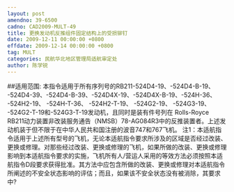 ```yaml
---
layout: post
amendno: 39-6500
cadno: CAD2009-MULT-49
title: 更换发动机反推组件固定结构上的受损铆钉
date: 2009-12-11 00:00:00 +0800
effdate: 2009-12-14 00:00:00 +0800
tag: MULT
categories: 民航华北地区管理局适航审定处
author: 陈学锐
---
```


##适用范围:
本指令适用于所有序列号的RB211-524D4-19、-524D4-B-19、 -524D4-39、-524D4-B-39、-524D4X-19、-524D4X-B-19、-524H-36、 -524H2-19、 -524H-T-36、 -524H2-T-19、 -524G2-19、 -524G3-19、 -524G2-T-19和-524G3-T-19发动机，且同时是装有件号列在 Rolls-Royce RB211动力装置非改装服务通告（NMSB）78-AG084R3中的反推装置者。上述发动机装于但不限于在中华人民共和国注册的波音747和767飞机。
注1：本适航指令适用于上述所有型号的飞机，无论本适航指令要求所涉及的区域是否经过改装、更换或修理。对那些经过改装、更换或修理的飞机，如果所做的改装、更换或修理影响到本适航指令要求的实施，飞机所有人/营运人采用的等效方法必须按照本适航指令D段要求获得批准。其方法中应包含所做的改装、更换或修理对本适航指令所阐述的不安全状态影响的评估；而且，如果该不安全状态没有被消除，其要求中?

